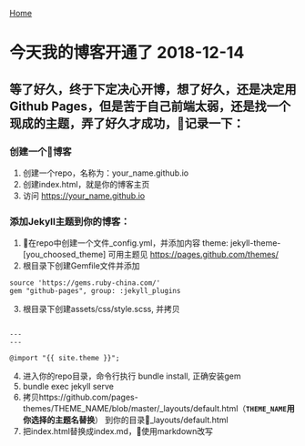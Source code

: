 [Home](../../../../)

# 今天我的博客开通了 2018-12-14

## 等了好久，终于下定决心开博，想了好久，还是决定用Github Pages，但是苦于自己前端太弱，还是找一个现成的主题，弄了好久才成功，记录一下：

### 创建一个博客
1. 创建一个repo，名称为：your_name.github.io
2. 创建index.html，就是你的博客主页
3. 访问 https://your_name.github.io

### 添加Jekyll主题到你的博客：
1. 在repo中创建一个文件_config.yml，并添加内容
theme: jekyll-theme-[you_choosed_theme]
可用主题见 https://pages.github.com/themes/
2. 根目录下创建Gemfile文件并添加
```
source 'https://gems.ruby-china.com/'
gem "github-pages", group: :jekyll_plugins
```
3. 根目录下创建assets/css/style.scss, 并拷贝

```

---
---

@import "{{ site.theme }}";
```
4. 进入你的repo目录，命令行执行 bundle install, 正确安装gem
5. bundle exec jekyll serve
6. 拷贝https://github.com/pages-themes/THEME_NAME/blob/master/_layouts/default.html（**`THEME_NAME`用你选择的主题名替换**）
到你的目录_layouts/default.html
7. 把index.html替换成index.md，使用markdown改写
